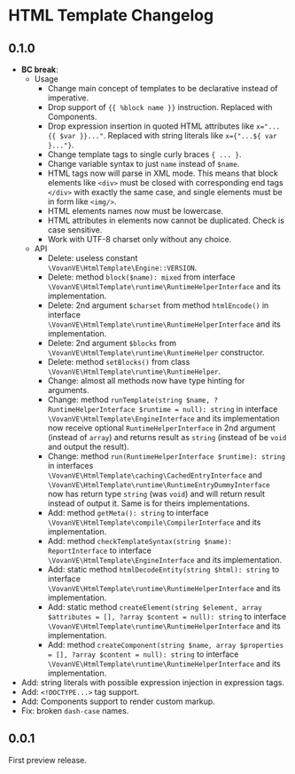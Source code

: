 HTML Template Changelog
=======================

0.1.0
-----

*   **BC break**:
    *   Usage
        *   Change main concept of templates to be declarative instead of imperative.
        *   Drop support of `{{ %block name }}` instruction. Replaced with Components.
        *   Drop expression insertion in quoted HTML attributes like `x="...{{ $var }}..."`.
            Replaced with string literals like `x={"...${ var }..."}`.
        *   Change template tags to single curly braces `{ ... }`.
        *   Change variable syntax to just `name` instead of `$name`.
        *   HTML tags now will parse in XML mode. This means that block elements
            like `<div>` must be closed with corresponding end tags `</div>` with exactly
            the same case, and single elements must be in form like `<img/>`.
        *   HTML elements names now must be lowercase.
        *   HTML attributes in elements now cannot be duplicated. Check is case sensitive.
        *   Work with UTF-8 charset only without any choice.
    *   API
        *   Delete: useless constant `\VovanVE\HtmlTemplate\Engine::VERSION`.
        *   Delete: method `block($name): mixed` from interface
            `\VovanVE\HtmlTemplate\runtime\RuntimeHelperInterface` and its implementation.
        *   Delete: 2nd argument `$charset` from method `htmlEncode()` in interface
            `\VovanVE\HtmlTemplate\runtime\RuntimeHelperInterface` and its implementation.
        *   Delete: 2nd argument `$blocks` from
            `\VovanVE\HtmlTemplate\runtime\RuntimeHelper` constructor.
        *   Delete: method `setBlocks()` from class 
            `\VovanVE\HtmlTemplate\runtime\RuntimeHelper`.
        *   Change: almost all methods now have type hinting for arguments.
        *   Change: method
            `runTemplate(string $name, ?RuntimeHelperInterface $runtime = null): string`
            in interface `\VovanVE\HtmlTemplate\EngineInterface` and its implementation
            now receive optional `RuntimeHelperInterface` in 2nd argument (instead of `array`)
            and returns result as `string` (instead of be `void` and output the result).
        *   Change: method `run(RuntimeHelperInterface $runtime): string`
            in interfaces `\VovanVE\HtmlTemplate\caching\CachedEntryInterface`
            and `\VovanVE\HtmlTemplate\runtime\RuntimeEntryDummyInterface`
            now has return type `string` (was `void`) and will return result instead of
            output it. Same is for theirs implementations.
        *   Add: method `getMeta(): string` to interface
            `\VovanVE\HtmlTemplate\compile\CompilerInterface` and its implementation.
        *   Add: method `checkTemplateSyntax(string $name): ReportInterface` to interface
            `\VovanVE\HtmlTemplate\EngineInterface` and its implementation.
        *   Add: static method `htmlDecodeEntity(string $html): string` to interface
            `\VovanVE\HtmlTemplate\runtime\RuntimeHelperInterface` and its implementation.
        *   Add: static method
            `createElement(string $element, array $attributes = [], ?array $content = null): string`
            to interface `\VovanVE\HtmlTemplate\runtime\RuntimeHelperInterface`
            and its implementation.
        *   Add: method
            `createComponent(string $name, array $properties = [], ?array $content = null): string`
            to interface `\VovanVE\HtmlTemplate\runtime\RuntimeHelperInterface`
            and its implementation.
*   Add: string literals with possible expression injection in expression tags.
*   Add: `<!DOCTYPE...>` tag support.
*   Add: Components support to render custom markup.
*   Fix: broken `dash-case` names.

0.0.1
-----

First preview release.
